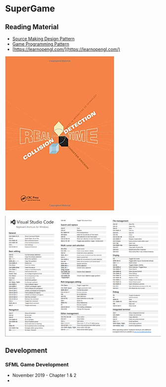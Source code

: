 # SuperGame

## Reading Material

* [Source Making Design Pattern](https://sourcemaking.com/design_patterns)
* [Game Programming Pattern](http://gameprogrammingpatterns.com/contents.html)
* [https://learnopengl.com/](https://learnopengl.com/)



![Real Time Collision Detection](../../.gitbook/assets/image%20%2815%29.png)

![SFML Game Development](../../.gitbook/assets/image%20%287%29.png)

## Development

### SFML Game Development

* November 2019 - Chapter 1 & 2
* 



